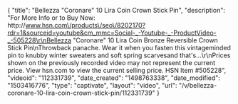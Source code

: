 {
    "title": "Bellezza \"Coronare\" 10 Lira Coin Crown Stick Pin",
    "description": "For More Info or to Buy Now: http:\/\/www.hsn.com\/products\/seo\/8202170?rdr=1&sourceid=youtube&cm_mmc=Social-_-Youtube-_-ProductVideo-_-505228\r\nBellezza \"Coronare\" 10 Lira Coin Bronze Reversible Crown Stick Pin\nThrowback panache. Wear it when you fasten this vintageminded pin to knubby winter sweaters and soft spring scarvesand that's...\r\nPrices shown on the previously recorded video may not represent the current price.  View hsn.com to view the current selling price. HSN Item #505228",
    "videoid": "112331739",
    "date_created": "1498763338",
    "date_modified": "1503416776",
    "type": "captivate",
    "layout": "video",
    "url": "\/v\/bellezza-coronare-10-lira-coin-crown-stick-pin\/112331739"
}